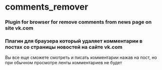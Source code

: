 # comments_remover
### Plugin for browser for remove comments from news page on site vk.com
### Плагин для браузера который удаляет комментарии в постах со страницы новостей на сайте vk.com

Вы все еще сможете смотреть и писать комментарии нажав на пост, но при обычном просмотре ленты комментариев не будет

